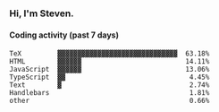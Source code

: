 ### Hi, I'm Steven.

#### Coding activity (past 7 days)
```
TeX         ▓▓▓▓▓▓▓▓▓▓▓▓▓▓▓▓▓▓▓▓▓▓▓▓▓▓▓▓▓▓  63.18%
HTML        ▓▓▓▓▓▓                          14.11%
JavaScript  ▓▓▓▓▓▓                          13.06%
TypeScript  ▓▓                               4.45%
Text        ▓                                2.74%
Handlebars                                   1.81%
other                                        0.66%
```

